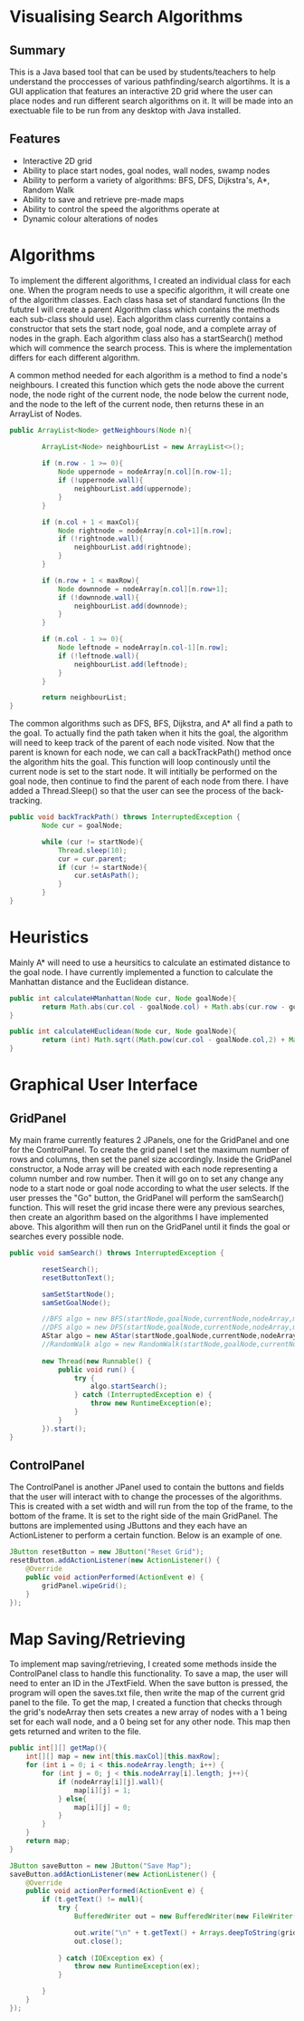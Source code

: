# Visualising Search Algorithms

## Summary

This is a Java based tool that can be used by students/teachers to help understand the proccesses of various pathfinding/search algortihms. It is a GUI application that features an interactive 2D grid where the user can place nodes and run different search algorithms on it. It will be made into an exectuable file to be run from any desktop with Java installed.

## Features


- Interactive 2D grid
- Ability to place start nodes, goal nodes, wall nodes, swamp nodes
- Ability to perform a variety of algorithms: BFS, DFS, Dijkstra's, A*, Random Walk
- Ability to save and retrieve pre-made maps
- Ability to control the speed the algorithms operate at
- Dynamic colour alterations of nodes


# Algorithms

To implement the different algorithms, I created an individual class for each one. When the program needs to use a specific algorithm, it will create one of the algorithm classes. Each class hasa set of standard functions (In the fututre I will create a parent Algorithm class which contains the methods each sub-class should use). Each algorithm class currently contains a constructor that sets the start node, goal node, and a complete array of nodes in the graph. Each algorithm class also has a startSearch() method which will commence the search process. This is where the implementation differs for each different algorithm.

A common method needed for each algorithm is a method to find a node's neighbours. I created this function which gets the node above the current node, the node right of the current node, the node below the current node, and the node to the left of the current node, then returns these in an ArrayList of Nodes.

``` java
public ArrayList<Node> getNeighbours(Node n){

        ArrayList<Node> neighbourList = new ArrayList<>();
        
        if (n.row - 1 >= 0){
            Node uppernode = nodeArray[n.col][n.row-1];
            if (!uppernode.wall){
                neighbourList.add(uppernode);
            }
        }

        if (n.col + 1 < maxCol){
            Node rightnode = nodeArray[n.col+1][n.row];
            if (!rightnode.wall){
                neighbourList.add(rightnode);
            }
        }

        if (n.row + 1 < maxRow){
            Node downnode = nodeArray[n.col][n.row+1];
            if (!downnode.wall){
                neighbourList.add(downnode);
            }
        }

        if (n.col - 1 >= 0){
            Node leftnode = nodeArray[n.col-1][n.row];
            if (!leftnode.wall){
                neighbourList.add(leftnode);
            }
        }

        return neighbourList;
}
```

The common algorithms such as DFS, BFS, Dijkstra, and A* all find a path to the goal. To actually find the path taken when it hits the goal, the algorithm will need to keep track of the parent of each node visited. Now that the parent is known for each node, we can call a backTrackPath() method once the algorithm hits the goal. This function will loop continously until the current node is set to the start node. It will intitially be performed on the goal node, then continue to find the parent of each node from there. I have added a Thread.Sleep() so that the user can see the process of the back-tracking.

``` java
public void backTrackPath() throws InterruptedException {
        Node cur = goalNode;

        while (cur != startNode){
            Thread.sleep(10);
            cur = cur.parent;
            if (cur != startNode){
                cur.setAsPath();
            }
        }
}
```

# Heuristics

Mainly A* will need to use a heursitics to calculate an estimated distance to the goal node. I have currently implemented a function to calculate the Manhattan distance and the Euclidean distance.

``` java
public int calculateHManhattan(Node cur, Node goalNode){
        return Math.abs(cur.col - goalNode.col) + Math.abs(cur.row - goalNode.row);
}
```
``` java
public int calculateHEuclidean(Node cur, Node goalNode){
        return (int) Math.sqrt((Math.pow(cur.col - goalNode.col,2) + Math.pow(cur.row - goalNode.row,2)));
}
```


# Graphical User Interface

## GridPanel

My main frame currently features 2 JPanels, one for the GridPanel and one for the ControlPanel. To create the grid panel I set the maximum number of rows and columns, then set the panel size accordingly. Inside the GridPanel constructor, a Node array will be created with each node representing a column number and row number. Then it will go on to set any change any node to a start node or goal node according to what the user selects. If the user presses the "Go" button, the GridPanel will perform the samSearch() function. This will reset the grid incase there were any previous searches, then create an algorithm based on the algorithms I have implemented above. This algorithm will then run on the GridPanel until it finds the goal or searches every possible node.

``` java
public void samSearch() throws InterruptedException {

        resetSearch();
        resetButtonText();

        samSetStartNode();
        samSetGoalNode();

        //BFS algo = new BFS(startNode,goalNode,currentNode,nodeArray,maxCol,maxRow);
        //DFS algo = new DFS(startNode,goalNode,currentNode,nodeArray,maxCol,maxRow);
        AStar algo = new AStar(startNode,goalNode,currentNode,nodeArray,maxCol,maxRow);
        //RandomWalk algo = new RandomWalk(startNode,goalNode,currentNode,nodeArray,maxCol,maxRow);
        
        new Thread(new Runnable() {
            public void run() {
                try {
                    algo.startSearch();
                } catch (InterruptedException e) {
                    throw new RuntimeException(e);
                }
            }
        }).start();
}
```

## ControlPanel

The ControlPanel is another JPanel used to contain the buttons and fields that the user will interact with to change the processes of the algorithms. This is created with a set width and will run from the top of the frame, to the bottom of the frame. It is set to the right side of the main GridPanel. The buttons are implemented using JButtons and they each have an ActionListener to perform a certain function. Below is an example of one.

``` java
JButton resetButton = new JButton("Reset Grid");
resetButton.addActionListener(new ActionListener() {
    @Override
    public void actionPerformed(ActionEvent e) {
        gridPanel.wipeGrid();
    }
});
```


# Map Saving/Retrieving

To implement map saving/retrieving, I created some methods inside the ControlPanel class to handle this functionality. To save a map, the user will need to enter an ID in the JTextField. When the save button is pressed, the program will open the saves.txt file, then write the map of the current grid panel to the file. To get the map, I created a function that checks through the grid's nodeArray then sets creates a new array of nodes with a 1 being set for each wall node, and a 0 being set for any other node. This map then gets returned and writen to the file.

``` java
public int[][] getMap(){
    int[][] map = new int[this.maxCol][this.maxRow];
    for (int i = 0; i < this.nodeArray.length; i++) {
        for (int j = 0; j < this.nodeArray[i].length; j++){
            if (nodeArray[i][j].wall){
                map[i][j] = 1;
            } else{
                map[i][j] = 0;
            }
        }
    }
    return map;
}
```

``` java
JButton saveButton = new JButton("Save Map");
saveButton.addActionListener(new ActionListener() {
    @Override
    public void actionPerformed(ActionEvent e) {
        if (t.getText() != null){
            try {
                BufferedWriter out = new BufferedWriter(new FileWriter("saves.txt",true));

                out.write("\n" + t.getText() + Arrays.deepToString(gridPanel.getMap()));
                out.close();
                        
            } catch (IOException ex) {
                throw new RuntimeException(ex);
            }

        }
    }
});
```

